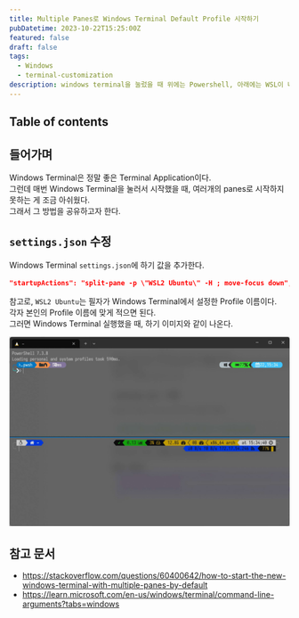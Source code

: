 ```yaml
---
title: Multiple Panes로 Windows Terminal Default Profile 시작하기
pubDatetime: 2023-10-22T15:25:00Z
featured: false
draft: false
tags:
  - Windows
  - terminal-customization
description: windows terminal을 눌렀을 때 위에는 Powershell, 아래에는 WSL이 나오게 하고 싶었다...
---
```


## Table of contents

## 들어가며

Windows Terminal은 정말 좋은 Terminal Application이다.  
그런데 매번 Windows Terminal을 눌러서 시작했을 때, 여러개의 panes로 시작하지 못하는 게 조금 아쉬웠다.  
 그래서 그 방법을 공유하고자 한다.

## `settings.json` 수정

Windows Terminal `settings.json`에 하기 값을 추가한다.

```json
"startupActions": "split-pane -p \"WSL2 Ubuntu\" -H ; move-focus down",
```

참고로, `WSL2 Ubuntu`는 필자가 Windows Terminal에서 설정한 Profile 이름이다.  
각자 본인의 Profile 이름에 맞게 적으면 된다.  
그러면 Windows Terminal 실행했을 때, 하기 이미지와 같이 나온다.

![](/src/assets/image/start-windows-terminal-default-profile-with-multiple-panes-1697956503446.jpeg)

## 참고 문서

- <https://stackoverflow.com/questions/60400642/how-to-start-the-new-windows-terminal-with-multiple-panes-by-default>
- <https://learn.microsoft.com/en-us/windows/terminal/command-line-arguments?tabs=windows>

